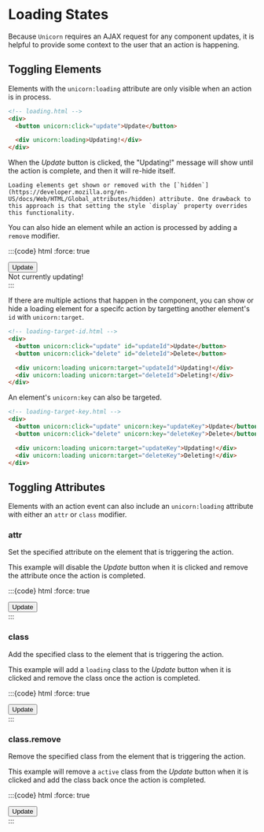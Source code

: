 # Loading States

Because `Unicorn` requires an AJAX request for any component updates, it is helpful to provide some context to the user that an action is happening.

## Toggling Elements

Elements with the `unicorn:loading` attribute are only visible when an action is in process.

```html
<!-- loading.html -->
<div>
  <button unicorn:click="update">Update</button>

  <div unicorn:loading>Updating!</div>
</div>
```

When the _Update_ button is clicked, the "Updating!" message will show until the action is complete, and then it will re-hide itself.

```{warning}
Loading elements get shown or removed with the [`hidden`](https://developer.mozilla.org/en-US/docs/Web/HTML/Global_attributes/hidden) attribute. One drawback to this approach is that setting the style `display` property overrides this functionality.
```

You can also hide an element while an action is processed by adding a `remove` modifier.

:::{code} html
:force: true

<!-- loading-remove.html -->
<div>
  <button unicorn:click="update">Update</button>

  <div unicorn:loading.remove>Not currently updating!</div>
</div>
:::

If there are multiple actions that happen in the component, you can show or hide a loading element for a specifc action by targetting another element's `id` with `unicorn:target`.

```html
<!-- loading-target-id.html -->
<div>
  <button unicorn:click="update" id="updateId">Update</button>
  <button unicorn:click="delete" id="deleteId">Delete</button>

  <div unicorn:loading unicorn:target="updateId">Updating!</div>
  <div unicorn:loading unicorn:target="deleteId">Deleting!</div>
</div>
```

An element's `unicorn:key` can also be targeted.

```html
<!-- loading-target-key.html -->
<div>
  <button unicorn:click="update" unicorn:key="updateKey">Update</button>
  <button unicorn:click="delete" unicorn:key="deleteKey">Delete</button>

  <div unicorn:loading unicorn:target="updateKey">Updating!</div>
  <div unicorn:loading unicorn:target="deleteKey">Deleting!</div>
</div>
```

## Toggling Attributes

Elements with an action event can also include an `unicorn:loading` attribute with either an `attr` or `class` modifier.

### attr

Set the specified attribute on the element that is triggering the action.

This example will disable the _Update_ button when it is clicked and remove the attribute once the action is completed.

:::{code} html
:force: true

<!-- loading-attr.html -->
<div>
  <button unicorn:click="update" unicorn:loading.attr="disabled">Update</button>
</div>
:::

### class

Add the specified class to the element that is triggering the action.

This example will add a `loading` class to the _Update_ button when it is clicked and remove the class once the action is completed.

:::{code} html
:force: true

<!-- loading-class.html -->
<div>
  <button unicorn:click="update" unicorn:loading.class="loading">Update</button>
</div>
:::

### class.remove

Remove the specified class from the element that is triggering the action.

This example will remove a `active` class from the _Update_ button when it is clicked and add the class back once the action is completed.

:::{code} html
:force: true

<!-- loading-class-remove.html -->
<div>
  <button unicorn:click="update" unicorn:loading.class.remove="active">
    Update
  </button>
</div>
:::
